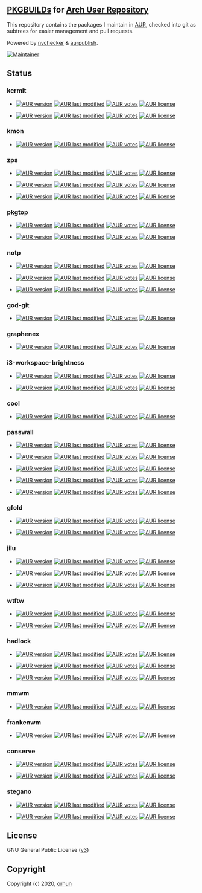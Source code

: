 ## [PKGBUILDs](https://wiki.archlinux.org/index.php/PKGBUILD) for [Arch User Repository](https://aur.archlinux.org/)

This repository contains the packages I maintain in [AUR](https://aur.archlinux.org/packages/?K=orhun&SeB=m), checked into git as subtrees for easier management and pull requests.

Powered by [nvchecker](https://github.com/lilydjwg/nvchecker/) & [aurpublish](https://github.com/eli-schwartz/aurpublish).

[![Maintainer](https://img.shields.io/static/v1?label=maintainer&message=orhun&color=333333)](https://aur.archlinux.org/account/orhun)

## Status

### kermit

* [![AUR version](https://img.shields.io/aur/version/kermit?color=333333&label=kermit&style=flat-square)](https://aur.archlinux.org/packages/kermit/) [![AUR last modified](https://img.shields.io/aur/last-modified/kermit?color=333333&style=flat-square)](https://aur.archlinux.org/packages/kermit/) [![AUR votes](https://img.shields.io/aur/votes/kermit?color=333333&style=flat-square)](https://aur.archlinux.org/packages/kermit/) [![AUR license](https://img.shields.io/aur/license/kermit?color=333333&style=flat-square)](https://aur.archlinux.org/packages/kermit/)

* [![AUR version](https://img.shields.io/aur/version/kermit-git?color=333333&label=kermit-git&style=flat-square)](https://aur.archlinux.org/packages/kermit-git/) [![AUR last modified](https://img.shields.io/aur/last-modified/kermit-git?color=333333&style=flat-square)](https://aur.archlinux.org/packages/kermit-git/) [![AUR votes](https://img.shields.io/aur/votes/kermit-git?color=333333&style=flat-square)](https://aur.archlinux.org/packages/kermit-git/) [![AUR license](https://img.shields.io/aur/license/kermit-git?color=333333&style=flat-square)](https://aur.archlinux.org/packages/kermit-git/)

### kmon

* [![AUR version](https://img.shields.io/aur/version/kmon-git?color=333333&label=kmon-git&style=flat-square)](https://aur.archlinux.org/packages/kmon-git/) [![AUR last modified](https://img.shields.io/aur/last-modified/kmon-git?color=333333&style=flat-square)](https://aur.archlinux.org/packages/kmon-git/) [![AUR votes](https://img.shields.io/aur/votes/kmon-git?color=333333&style=flat-square)](https://aur.archlinux.org/packages/kmon-git/) [![AUR license](https://img.shields.io/aur/license/kmon-git?color=333333&style=flat-square)](https://aur.archlinux.org/packages/kmon-git/)

### zps

* [![AUR version](https://img.shields.io/aur/version/zps?color=333333&label=zps&style=flat-square)](https://aur.archlinux.org/packages/zps/) [![AUR last modified](https://img.shields.io/aur/last-modified/zps?color=333333&style=flat-square)](https://aur.archlinux.org/packages/zps/) [![AUR votes](https://img.shields.io/aur/votes/zps?color=333333&style=flat-square)](https://aur.archlinux.org/packages/zps/) [![AUR license](https://img.shields.io/aur/license/zps?color=333333&style=flat-square)](https://aur.archlinux.org/packages/zps/)

* [![AUR version](https://img.shields.io/aur/version/zps-bin?color=333333&label=zps-bin&style=flat-square)](https://aur.archlinux.org/packages/zps-bin/) [![AUR last modified](https://img.shields.io/aur/last-modified/zps-bin?color=333333&style=flat-square)](https://aur.archlinux.org/packages/zps-bin/) [![AUR votes](https://img.shields.io/aur/votes/zps-bin?color=333333&style=flat-square)](https://aur.archlinux.org/packages/zps-bin/) [![AUR license](https://img.shields.io/aur/license/zps-bin?color=333333&style=flat-square)](https://aur.archlinux.org/packages/zps-bin/)

* [![AUR version](https://img.shields.io/aur/version/zps-git?color=333333&label=zps-git&style=flat-square)](https://aur.archlinux.org/packages/zps-git/) [![AUR last modified](https://img.shields.io/aur/last-modified/zps-git?color=333333&style=flat-square)](https://aur.archlinux.org/packages/zps-git/) [![AUR votes](https://img.shields.io/aur/votes/zps-git?color=333333&style=flat-square)](https://aur.archlinux.org/packages/zps-git/) [![AUR license](https://img.shields.io/aur/license/zps-git?color=333333&style=flat-square)](https://aur.archlinux.org/packages/zps-git/)

### pkgtop

* [![AUR version](https://img.shields.io/aur/version/pkgtop?color=333333&label=pkgtop&style=flat-square)](https://aur.archlinux.org/packages/pkgtop/) [![AUR last modified](https://img.shields.io/aur/last-modified/pkgtop?color=333333&style=flat-square)](https://aur.archlinux.org/packages/pkgtop/) [![AUR votes](https://img.shields.io/aur/votes/pkgtop?color=333333&style=flat-square)](https://aur.archlinux.org/packages/pkgtop/) [![AUR license](https://img.shields.io/aur/license/pkgtop?color=333333&style=flat-square)](https://aur.archlinux.org/packages/pkgtop/)

* [![AUR version](https://img.shields.io/aur/version/pkgtop-git?color=333333&label=pkgtop-git&style=flat-square)](https://aur.archlinux.org/packages/pkgtop-git/) [![AUR last modified](https://img.shields.io/aur/last-modified/pkgtop-git?color=333333&style=flat-square)](https://aur.archlinux.org/packages/pkgtop-git/) [![AUR votes](https://img.shields.io/aur/votes/pkgtop-git?color=333333&style=flat-square)](https://aur.archlinux.org/packages/pkgtop-git/) [![AUR license](https://img.shields.io/aur/license/pkgtop-git?color=333333&style=flat-square)](https://aur.archlinux.org/packages/pkgtop-git/)

### notp

* [![AUR version](https://img.shields.io/aur/version/notp?color=333333&label=notp&style=flat-square)](https://aur.archlinux.org/packages/notp/) [![AUR last modified](https://img.shields.io/aur/last-modified/notp?color=333333&style=flat-square)](https://aur.archlinux.org/packages/notp/) [![AUR votes](https://img.shields.io/aur/votes/notp?color=333333&style=flat-square)](https://aur.archlinux.org/packages/notp/) [![AUR license](https://img.shields.io/aur/license/notp?color=333333&style=flat-square)](https://aur.archlinux.org/packages/notp/)

* [![AUR version](https://img.shields.io/aur/version/notp-bin?color=333333&label=notp-bin&style=flat-square)](https://aur.archlinux.org/packages/notp-bin/) [![AUR last modified](https://img.shields.io/aur/last-modified/notp-bin?color=333333&style=flat-square)](https://aur.archlinux.org/packages/notp-bin/) [![AUR votes](https://img.shields.io/aur/votes/notp-bin?color=333333&style=flat-square)](https://aur.archlinux.org/packages/notp-bin/) [![AUR license](https://img.shields.io/aur/license/notp-bin?color=333333&style=flat-square)](https://aur.archlinux.org/packages/notp-bin/)

* [![AUR version](https://img.shields.io/aur/version/notp-git?color=333333&label=notp-git&style=flat-square)](https://aur.archlinux.org/packages/notp-git/) [![AUR last modified](https://img.shields.io/aur/last-modified/notp-git?color=333333&style=flat-square)](https://aur.archlinux.org/packages/notp-git/) [![AUR votes](https://img.shields.io/aur/votes/notp-git?color=333333&style=flat-square)](https://aur.archlinux.org/packages/notp-git/) [![AUR license](https://img.shields.io/aur/license/notp-git?color=333333&style=flat-square)](https://aur.archlinux.org/packages/notp-git/)

### god-git

* [![AUR version](https://img.shields.io/aur/version/god-git?color=333333&label=god-git&style=flat-square)](https://aur.archlinux.org/packages/god-git/) [![AUR last modified](https://img.shields.io/aur/last-modified/god-git?color=333333&style=flat-square)](https://aur.archlinux.org/packages/god-git/) [![AUR votes](https://img.shields.io/aur/votes/god-git?color=333333&style=flat-square)](https://aur.archlinux.org/packages/god-git/) [![AUR license](https://img.shields.io/aur/license/god-git?color=333333&style=flat-square)](https://aur.archlinux.org/packages/god-git/)

### graphenex

* [![AUR version](https://img.shields.io/aur/version/graphenex?color=333333&label=graphenex&style=flat-square)](https://aur.archlinux.org/packages/graphenex/) [![AUR last modified](https://img.shields.io/aur/last-modified/graphenex?color=333333&style=flat-square)](https://aur.archlinux.org/packages/graphenex/) [![AUR votes](https://img.shields.io/aur/votes/graphenex?color=333333&style=flat-square)](https://aur.archlinux.org/packages/graphenex/) [![AUR license](https://img.shields.io/aur/license/graphenex?color=333333&style=flat-square)](https://aur.archlinux.org/packages/graphenex/)

### i3-workspace-brightness

* [![AUR version](https://img.shields.io/aur/version/i3-workspace-brightness?color=333333&label=i3-workspace-brightness&style=flat-square)](https://aur.archlinux.org/packages/i3-workspace-brightness/) [![AUR last modified](https://img.shields.io/aur/last-modified/i3-workspace-brightness?color=333333&style=flat-square)](https://aur.archlinux.org/packages/i3-workspace-brightness/) [![AUR votes](https://img.shields.io/aur/votes/i3-workspace-brightness?color=333333&style=flat-square)](https://aur.archlinux.org/packages/i3-workspace-brightness/) [![AUR license](https://img.shields.io/aur/license/i3-workspace-brightness?color=333333&style=flat-square)](https://aur.archlinux.org/packages/i3-workspace-brightness/)

* [![AUR version](https://img.shields.io/aur/version/i3-workspace-brightness-git?color=333333&label=i3-workspace-brightness-git&style=flat-square)](https://aur.archlinux.org/packages/i3-workspace-brightness-git/) [![AUR last modified](https://img.shields.io/aur/last-modified/i3-workspace-brightness-git?color=333333&style=flat-square)](https://aur.archlinux.org/packages/i3-workspace-brightness-git/) [![AUR votes](https://img.shields.io/aur/votes/i3-workspace-brightness-git?color=333333&style=flat-square)](https://aur.archlinux.org/packages/i3-workspace-brightness-git/) [![AUR license](https://img.shields.io/aur/license/i3-workspace-brightness-git?color=333333&style=flat-square)](https://aur.archlinux.org/packages/i3-workspace-brightness-git/)

### cool

* [![AUR version](https://img.shields.io/aur/version/cool?color=333333&label=cool&style=flat-square)](https://aur.archlinux.org/packages/cool/) [![AUR last modified](https://img.shields.io/aur/last-modified/cool?color=333333&style=flat-square)](https://aur.archlinux.org/packages/cool/) [![AUR votes](https://img.shields.io/aur/votes/cool?color=333333&style=flat-square)](https://aur.archlinux.org/packages/cool/) [![AUR license](https://img.shields.io/aur/license/cool?color=333333&style=flat-square)](https://aur.archlinux.org/packages/cool/)

### passwall

* [![AUR version](https://img.shields.io/aur/version/passwall-server?color=333333&label=passwall-server&style=flat-square)](https://aur.archlinux.org/packages/passwall-server/) [![AUR last modified](https://img.shields.io/aur/last-modified/passwall-server?color=333333&style=flat-square)](https://aur.archlinux.org/packages/passwall-server/) [![AUR votes](https://img.shields.io/aur/votes/passwall-server?color=333333&style=flat-square)](https://aur.archlinux.org/packages/passwall-server/) [![AUR license](https://img.shields.io/aur/license/passwall-server?color=333333&style=flat-square)](https://aur.archlinux.org/packages/passwall-server/)

* [![AUR version](https://img.shields.io/aur/version/passwall-server-bin?color=333333&label=passwall-server-bin&style=flat-square)](https://aur.archlinux.org/packages/passwall-server-bin/) [![AUR last modified](https://img.shields.io/aur/last-modified/passwall-server-bin?color=333333&style=flat-square)](https://aur.archlinux.org/packages/passwall-server-bin/) [![AUR votes](https://img.shields.io/aur/votes/passwall-server-bin?color=333333&style=flat-square)](https://aur.archlinux.org/packages/passwall-server-bin/) [![AUR license](https://img.shields.io/aur/license/passwall-server-bin?color=333333&style=flat-square)](https://aur.archlinux.org/packages/passwall-server-bin/)

* [![AUR version](https://img.shields.io/aur/version/passwall-server-git?color=333333&label=passwall-server-git&style=flat-square)](https://aur.archlinux.org/packages/passwall-server-git/) [![AUR last modified](https://img.shields.io/aur/last-modified/passwall-server-git?color=333333&style=flat-square)](https://aur.archlinux.org/packages/passwall-server-git/) [![AUR votes](https://img.shields.io/aur/votes/passwall-server-git?color=333333&style=flat-square)](https://aur.archlinux.org/packages/passwall-server-git/) [![AUR license](https://img.shields.io/aur/license/passwall-server-git?color=333333&style=flat-square)](https://aur.archlinux.org/packages/passwall-server-git/)

* [![AUR version](https://img.shields.io/aur/version/passwall-desktop?color=333333&label=passwall-desktop&style=flat-square)](https://aur.archlinux.org/packages/passwall-desktop/) [![AUR last modified](https://img.shields.io/aur/last-modified/passwall-desktop?color=333333&style=flat-square)](https://aur.archlinux.org/packages/passwall-desktop/) [![AUR votes](https://img.shields.io/aur/votes/passwall-desktop?color=333333&style=flat-square)](https://aur.archlinux.org/packages/passwall-desktop/) [![AUR license](https://img.shields.io/aur/license/passwall-desktop?color=333333&style=flat-square)](https://aur.archlinux.org/packages/passwall-desktop/)

* [![AUR version](https://img.shields.io/aur/version/passwall-desktop-git?color=333333&label=passwall-desktop-git&style=flat-square)](https://aur.archlinux.org/packages/passwall-desktop-git/) [![AUR last modified](https://img.shields.io/aur/last-modified/passwall-desktop-git?color=333333&style=flat-square)](https://aur.archlinux.org/packages/passwall-desktop-git/) [![AUR votes](https://img.shields.io/aur/votes/passwall-desktop-git?color=333333&style=flat-square)](https://aur.archlinux.org/packages/passwall-desktop-git/) [![AUR license](https://img.shields.io/aur/license/passwall-desktop-git?color=333333&style=flat-square)](https://aur.archlinux.org/packages/passwall-desktop-git/)

### gfold

* [![AUR version](https://img.shields.io/aur/version/gfold?color=333333&label=gfold&style=flat-square)](https://aur.archlinux.org/packages/gfold/) [![AUR last modified](https://img.shields.io/aur/last-modified/gfold?color=333333&style=flat-square)](https://aur.archlinux.org/packages/gfold/) [![AUR votes](https://img.shields.io/aur/votes/gfold?color=333333&style=flat-square)](https://aur.archlinux.org/packages/gfold/) [![AUR license](https://img.shields.io/aur/license/gfold?color=333333&style=flat-square)](https://aur.archlinux.org/packages/gfold/)

* [![AUR version](https://img.shields.io/aur/version/gfold-git?color=333333&label=gfold-git&style=flat-square)](https://aur.archlinux.org/packages/gfold-git/) [![AUR last modified](https://img.shields.io/aur/last-modified/gfold-git?color=333333&style=flat-square)](https://aur.archlinux.org/packages/gfold-git/) [![AUR votes](https://img.shields.io/aur/votes/gfold-git?color=333333&style=flat-square)](https://aur.archlinux.org/packages/gfold-git/) [![AUR license](https://img.shields.io/aur/license/gfold-git?color=333333&style=flat-square)](https://aur.archlinux.org/packages/gfold-git/)

### jilu

* [![AUR version](https://img.shields.io/aur/version/jilu?color=333333&label=jilu&style=flat-square)](https://aur.archlinux.org/packages/jilu/) [![AUR last modified](https://img.shields.io/aur/last-modified/jilu?color=333333&style=flat-square)](https://aur.archlinux.org/packages/jilu/) [![AUR votes](https://img.shields.io/aur/votes/jilu?color=333333&style=flat-square)](https://aur.archlinux.org/packages/jilu/) [![AUR license](https://img.shields.io/aur/license/jilu?color=333333&style=flat-square)](https://aur.archlinux.org/packages/jilu/)

* [![AUR version](https://img.shields.io/aur/version/jilu-bin?color=333333&label=jilu-bin&style=flat-square)](https://aur.archlinux.org/packages/jilu-bin/) [![AUR last modified](https://img.shields.io/aur/last-modified/jilu-bin?color=333333&style=flat-square)](https://aur.archlinux.org/packages/jilu-bin/) [![AUR votes](https://img.shields.io/aur/votes/jilu-bin?color=333333&style=flat-square)](https://aur.archlinux.org/packages/jilu-bin/) [![AUR license](https://img.shields.io/aur/license/jilu-bin?color=333333&style=flat-square)](https://aur.archlinux.org/packages/jilu-bin/)

* [![AUR version](https://img.shields.io/aur/version/jilu-git?color=333333&label=jilu-git&style=flat-square)](https://aur.archlinux.org/packages/jilu-git/) [![AUR last modified](https://img.shields.io/aur/last-modified/jilu-git?color=333333&style=flat-square)](https://aur.archlinux.org/packages/jilu-git/) [![AUR votes](https://img.shields.io/aur/votes/jilu-git?color=333333&style=flat-square)](https://aur.archlinux.org/packages/jilu-git/) [![AUR license](https://img.shields.io/aur/license/jilu-git?color=333333&style=flat-square)](https://aur.archlinux.org/packages/jilu-git/)

### wtftw

* [![AUR version](https://img.shields.io/aur/version/wtftw?color=333333&label=wtftw&style=flat-square)](https://aur.archlinux.org/packages/wtftw/) [![AUR last modified](https://img.shields.io/aur/last-modified/wtftw?color=333333&style=flat-square)](https://aur.archlinux.org/packages/wtftw/) [![AUR votes](https://img.shields.io/aur/votes/wtftw?color=333333&style=flat-square)](https://aur.archlinux.org/packages/wtftw/) [![AUR license](https://img.shields.io/aur/license/wtftw?color=333333&style=flat-square)](https://aur.archlinux.org/packages/wtftw/)

* [![AUR version](https://img.shields.io/aur/version/wtftw-git?color=333333&label=wtftw-git&style=flat-square)](https://aur.archlinux.org/packages/wtftw-git/) [![AUR last modified](https://img.shields.io/aur/last-modified/wtftw-git?color=333333&style=flat-square)](https://aur.archlinux.org/packages/wtftw-git/) [![AUR votes](https://img.shields.io/aur/votes/wtftw-git?color=333333&style=flat-square)](https://aur.archlinux.org/packages/wtftw-git/) [![AUR license](https://img.shields.io/aur/license/wtftw-git?color=333333&style=flat-square)](https://aur.archlinux.org/packages/wtftw-git/)

### hadlock

* [![AUR version](https://img.shields.io/aur/version/hadlock?color=333333&label=hadlock&style=flat-square)](https://aur.archlinux.org/packages/hadlock/) [![AUR last modified](https://img.shields.io/aur/last-modified/hadlock?color=333333&style=flat-square)](https://aur.archlinux.org/packages/hadlock/) [![AUR votes](https://img.shields.io/aur/votes/hadlock?color=333333&style=flat-square)](https://aur.archlinux.org/packages/hadlock/) [![AUR license](https://img.shields.io/aur/license/hadlock?color=333333&style=flat-square)](https://aur.archlinux.org/packages/hadlock/)

* [![AUR version](https://img.shields.io/aur/version/hadlock-bin?color=333333&label=hadlock-bin&style=flat-square)](https://aur.archlinux.org/packages/hadlock-bin/) [![AUR last modified](https://img.shields.io/aur/last-modified/hadlock-bin?color=333333&style=flat-square)](https://aur.archlinux.org/packages/hadlock-bin/) [![AUR votes](https://img.shields.io/aur/votes/hadlock-bin?color=333333&style=flat-square)](https://aur.archlinux.org/packages/hadlock-bin/) [![AUR license](https://img.shields.io/aur/license/hadlock-bin?color=333333&style=flat-square)](https://aur.archlinux.org/packages/hadlock-bin/)

* [![AUR version](https://img.shields.io/aur/version/hadlock-git?color=333333&label=hadlock-git&style=flat-square)](https://aur.archlinux.org/packages/hadlock-git/) [![AUR last modified](https://img.shields.io/aur/last-modified/hadlock-git?color=333333&style=flat-square)](https://aur.archlinux.org/packages/hadlock-git/) [![AUR votes](https://img.shields.io/aur/votes/hadlock-git?color=333333&style=flat-square)](https://aur.archlinux.org/packages/hadlock-git/) [![AUR license](https://img.shields.io/aur/license/hadlock-git?color=333333&style=flat-square)](https://aur.archlinux.org/packages/hadlock-git/)

### mmwm

* [![AUR version](https://img.shields.io/aur/version/mmwm-git?color=333333&label=mmwm-git&style=flat-square)](https://aur.archlinux.org/packages/mmwm-git/) [![AUR last modified](https://img.shields.io/aur/last-modified/mmwm-git?color=333333&style=flat-square)](https://aur.archlinux.org/packages/mmwm-git/) [![AUR votes](https://img.shields.io/aur/votes/mmwm-git?color=333333&style=flat-square)](https://aur.archlinux.org/packages/mmwm-git/) [![AUR license](https://img.shields.io/aur/license/mmwm-git?color=333333&style=flat-square)](https://aur.archlinux.org/packages/mmwm-git/)

### frankenwm

* [![AUR version](https://img.shields.io/aur/version/frankenwm?color=333333&label=frankenwm&style=flat-square)](https://aur.archlinux.org/packages/frankenwm/) [![AUR last modified](https://img.shields.io/aur/last-modified/frankenwm?color=333333&style=flat-square)](https://aur.archlinux.org/packages/frankenwm/) [![AUR votes](https://img.shields.io/aur/votes/frankenwm?color=333333&style=flat-square)](https://aur.archlinux.org/packages/frankenwm/) [![AUR license](https://img.shields.io/aur/license/frankenwm?color=333333&style=flat-square)](https://aur.archlinux.org/packages/frankenwm/)

### conserve

* [![AUR version](https://img.shields.io/aur/version/conserve?color=333333&label=conserve&style=flat-square)](https://aur.archlinux.org/packages/conserve/) [![AUR last modified](https://img.shields.io/aur/last-modified/conserve?color=333333&style=flat-square)](https://aur.archlinux.org/packages/conserve/) [![AUR votes](https://img.shields.io/aur/votes/conserve?color=333333&style=flat-square)](https://aur.archlinux.org/packages/conserve/) [![AUR license](https://img.shields.io/aur/license/conserve?color=333333&style=flat-square)](https://aur.archlinux.org/packages/conserve/)

* [![AUR version](https://img.shields.io/aur/version/conserve-git?color=333333&label=conserve-git&style=flat-square)](https://aur.archlinux.org/packages/conserve-git/) [![AUR last modified](https://img.shields.io/aur/last-modified/conserve-git?color=333333&style=flat-square)](https://aur.archlinux.org/packages/conserve-git/) [![AUR votes](https://img.shields.io/aur/votes/conserve-git?color=333333&style=flat-square)](https://aur.archlinux.org/packages/conserve-git/) [![AUR license](https://img.shields.io/aur/license/conserve-git?color=333333&style=flat-square)](https://aur.archlinux.org/packages/conserve-git/)

### stegano

* [![AUR version](https://img.shields.io/aur/version/stegano?color=333333&label=stegano&style=flat-square)](https://aur.archlinux.org/packages/stegano/) [![AUR last modified](https://img.shields.io/aur/last-modified/stegano?color=333333&style=flat-square)](https://aur.archlinux.org/packages/stegano/) [![AUR votes](https://img.shields.io/aur/votes/stegano?color=333333&style=flat-square)](https://aur.archlinux.org/packages/stegano/) [![AUR license](https://img.shields.io/aur/license/stegano?color=333333&style=flat-square)](https://aur.archlinux.org/packages/stegano/)

* [![AUR version](https://img.shields.io/aur/version/stegano-git?color=333333&label=stegano-git&style=flat-square)](https://aur.archlinux.org/packages/stegano-git/) [![AUR last modified](https://img.shields.io/aur/last-modified/stegano-git?color=333333&style=flat-square)](https://aur.archlinux.org/packages/stegano-git/) [![AUR votes](https://img.shields.io/aur/votes/stegano-git?color=333333&style=flat-square)](https://aur.archlinux.org/packages/stegano-git/) [![AUR license](https://img.shields.io/aur/license/stegano-git?color=333333&style=flat-square)](https://aur.archlinux.org/packages/stegano-git/)

## License

GNU General Public License ([v3](https://www.gnu.org/licenses/gpl.txt))

## Copyright

Copyright (c) 2020, [orhun](https://www.github.com/orhun)
